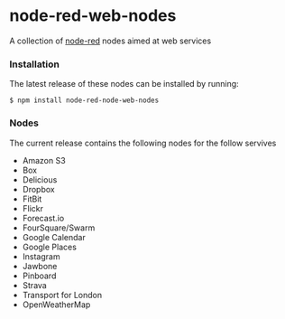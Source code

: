 node-red-web-nodes
==================

A collection of [node-red](http://nodered.org) nodes aimed at web services

### Installation

The latest release of these nodes can be installed by running:

    $ npm install node-red-node-web-nodes


### Nodes

The current release contains the following nodes for the follow servives

 - Amazon S3
 - Box
 - Delicious
 - Dropbox
 - FitBit
 - Flickr
 - Forecast.io
 - FourSquare/Swarm
 - Google Calendar
 - Google Places
 - Instagram
 - Jawbone
 - Pinboard
 - Strava
 - Transport for London
 - OpenWeatherMap 


